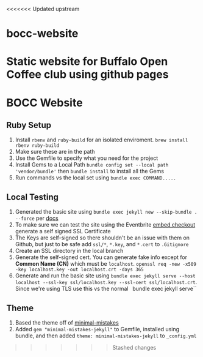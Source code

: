 <<<<<<< Updated upstream
# bocc-website
Static website for Buffalo Open Coffee club using github pages 
=======
# BOCC Website

## Ruby Setup
1. Install ``rbenv`` and ``ruby-build`` for an isolated enviroment. ``brew install rbenv ruby-build``
1. Make sure these are in the path 
1. Use the Gemfile to specify what you need for the project 
1. Install Gems to a Local Path ``bundle config set --local path 'vendor/bundle'`` then ``bundle install`` to install all the Gems
1. Run commands vs the local set using ``bundle exec COMMAND.....``


## Local Testing 
1. Generated the basic site using ``bundle exec jekyll new --skip-bundle . --force`` per [docs](https://docs.github.com/en/pages/setting-up-a-github-pages-site-with-jekyll/creating-a-github-pages-site-with-jekyll)
1. To make sure we can test the site using the Eventbrite [embed checkout](https://www.eventbrite.com/help/en-us/articles/347218/how-to-sell-eventbrite-tickets-on-your-website-through-an-embedded-checkout/) generate a self signed SSL Certificate
  1. The Keys are self-signed so there shouldn't be an issue with them on Github, but just to be safe add ``ssl/*``, ``*.key``, and ``*.cert`` to ``.Gitignore``
  1. Create an SSL directory in the local branch
  1. Generate the self-signed cert. You can generate fake info except for **Common Name (CN)** which must be ``localhost``. ``openssl req -new -x509 -key localhost.key -out localhost.crt -days 365``
1. Generate and run the basic site using ``bundle exec jekyll serve --host localhost --ssl-key ssl/localhost.key --ssl-cert ssl/localhost.crt``. Since we're using TLS use this vs the normal `` ``bundle exec jekyll serve``


## Theme 
1. Based the theme off of [minimal-mistakes](https://github.com/mmistakes/minimal-mistakes)
1. Added ``gem "minimal-mistakes-jekyll"`` to Gemfile, installed using bundle, and then added ``theme: minimal-mistakes-jekyll`` to ``_config.yml``
>>>>>>> Stashed changes
